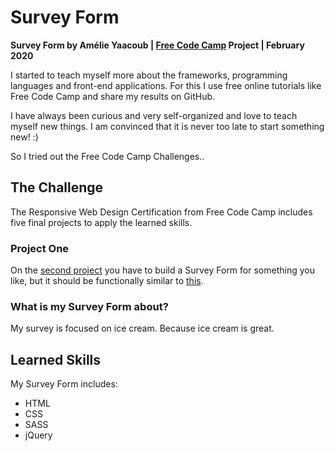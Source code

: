 # Survey Form

**Survey Form by Amélie Yaacoub | [Free Code Camp](https://www.freecodecamp.org/) Project | February 2020**

I started to teach myself more about the frameworks, programming languages and front-end applications.
For this I use free online tutorials like Free Code Camp and share my results on GitHub.

I have always been curious and very self-organized and love to teach myself new things. I am convinced that it is never too late to start something new! :)

So I tried out the Free Code Camp Challenges..

## The Challenge
The Responsive Web Design Certification from Free Code Camp includes five final projects to apply the learned skills.
### Project One
On the [second project](https://www.freecodecamp.org/learn/responsive-web-design/responsive-web-design-projects/build-a-survey-form) you have to build a Survey Form for something you like, but it should be functionally similar to [this](https://codepen.io/freeCodeCamp/full/VPaoNP).

### What is my Survey Form about?
My survey is focused on ice cream. Because ice cream is great.

## Learned Skills

My Survey Form includes:

- HTML
- CSS
- SASS
- jQuery

